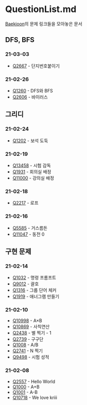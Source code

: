 # QuestionList.md

[Baekjoon](https://www.acmicpc.net/)의 문제 링크들을 모아놓은 문서

## DFS, BFS

### 21-03-03

* [Q2667](https://www.acmicpc.net/problem/2667) - 단지번호붙이기

### 21-02-26

* [Q1260](https://www.acmicpc.net/problem/1260) - DFS와 BFS
* [Q2606](https://www.acmicpc.net/problem/2606) - 바이러스

## 그리디

### 21-02-24

* [Q1202](https://www.acmicpc.net/problem/1202) - 보석 도둑

### 21-02-19

* [Q13458](https://www.acmicpc.net/problem/13458) - 시험 감독
* [Q1931](https://www.acmicpc.net/problem/1931) - 회의실 배정
* [Q11000](https://www.acmicpc.net/problem/11000) - 강의실 배정

### 21-02-18

* [Q2217](https://www.acmicpc.net/problem/2217) - 로프

### 21-02-16

* [Q5585](https://www.acmicpc.net/problem/5585) - 거스름돈
* [Q11047](https://www.acmicpc.net/problem/11047) - 동전 0

## 구현 문제

### 21-02-14

* [Q1032](https://www.acmicpc.net/problem/1032) - 명령 프롬프트
* [Q9012](https://www.acmicpc.net/problem/9012) - 괄호
* [Q1316](https://www.acmicpc.net/problem/1316) - 그룹 단어 체커
* [Q1919](https://www.acmicpc.net/problem/1919) - 애너그램 만들기

### 21-02-10

* [Q10998](https://www.acmicpc.net/problem/10998) - A×B
* [Q10869](https://www.acmicpc.net/problem/10869) - 사칙연산
* [Q2438](https://www.acmicpc.net/problem/2438) - 별 찍기 - 1
* [Q2739](https://www.acmicpc.net/problem/2739) - 구구단
* [Q1008](https://www.acmicpc.net/problem/1008) - A/B
* [Q2741](https://www.acmicpc.net/problem/2741) - N 찍기
* [Q9498](https://www.acmicpc.net/problem/9498) - 시험 성적

### 21-02-08

* [Q2557](https://www.acmicpc.net/problem/2557) - Hello World
* [Q1000](https://www.acmicpc.net/problem/1000) - A+B
* [Q1001](https://www.acmicpc.net/problem/1001) - A-B
* [Q10718](https://www.acmicpc.net/problem/10718) - We love kriii
